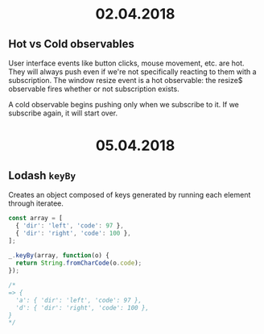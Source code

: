 <h1 align="center">02.04.2018</h1>

## Hot vs Cold observables

User interface events like button clicks, mouse movement, etc. are hot. 
They will always push even if we're not specifically reacting to them with a subscription. 
The window resize event is a hot observable: the resize$ observable fires whether or not subscription exists.

A cold observable begins pushing only when we subscribe to it. If we subscribe again, it will start over.

<h1 align="center">05.04.2018</h1>

## Lodash `keyBy`

Creates an object composed of keys generated by running each element through iteratee.

```js
const array = [
  { 'dir': 'left', 'code': 97 },
  { 'dir': 'right', 'code': 100 },
];
 
_.keyBy(array, function(o) {
  return String.fromCharCode(o.code);
});

/* 
=> { 
  'a': { 'dir': 'left', 'code': 97 },
  'd': { 'dir': 'right', 'code': 100 },
}
*/
```
